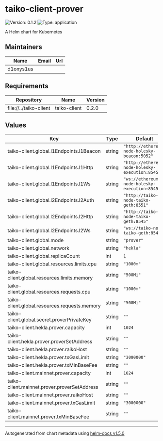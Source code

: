 # taiko-client-prover

![Version: 0.1.2](https://img.shields.io/badge/Version-0.1.2-informational?style=flat-square) ![Type: application](https://img.shields.io/badge/Type-application-informational?style=flat-square)

A Helm chart for Kubernetes

## Maintainers

| Name | Email | Url |
| ---- | ------ | --- |
| d1onys1us |  |  |

## Requirements

| Repository | Name | Version |
|------------|------|---------|
| file://../taiko-client | taiko-client | 0.2.0 |

## Values

| Key | Type | Default | Description |
|-----|------|---------|-------------|
| taiko-client.global.l1Endpoints.l1Beacon | string | `"http://ethereum-node-holesky-beacon:5052"` |  |
| taiko-client.global.l1Endpoints.l1Http | string | `"http://ethereum-node-holesky-execution:8545"` |  |
| taiko-client.global.l1Endpoints.l1Ws | string | `"ws://ethereum-node-holesky-execution:8545"` |  |
| taiko-client.global.l2Endpoints.l2Auth | string | `"http://taiko-node-taiko-geth:8551"` |  |
| taiko-client.global.l2Endpoints.l2Http | string | `"http://taiko-node-taiko-geth:8545"` |  |
| taiko-client.global.l2Endpoints.l2Ws | string | `"ws://taiko-node-taiko-geth:8546"` |  |
| taiko-client.global.mode | string | `"prover"` |  |
| taiko-client.global.network | string | `"hekla"` |  |
| taiko-client.global.replicaCount | int | `1` |  |
| taiko-client.global.resources.limits.cpu | string | `"1000m"` |  |
| taiko-client.global.resources.limits.memory | string | `"500Mi"` |  |
| taiko-client.global.resources.requests.cpu | string | `"1000m"` |  |
| taiko-client.global.resources.requests.memory | string | `"500Mi"` |  |
| taiko-client.global.secret.proverPrivateKey | string | `""` |  |
| taiko-client.hekla.prover.capacity | int | `1024` |  |
| taiko-client.hekla.prover.proverSetAddress | string | `""` |  |
| taiko-client.hekla.prover.raikoHost | string | `""` |  |
| taiko-client.hekla.prover.txGasLimit | string | `"3000000"` |  |
| taiko-client.hekla.prover.txMinBaseFee | string | `""` |  |
| taiko-client.mainnet.prover.capacity | int | `1024` |  |
| taiko-client.mainnet.prover.proverSetAddress | string | `""` |  |
| taiko-client.mainnet.prover.raikoHost | string | `""` |  |
| taiko-client.mainnet.prover.txGasLimit | string | `"3000000"` |  |
| taiko-client.mainnet.prover.txMinBaseFee | string | `""` |  |

----------------------------------------------
Autogenerated from chart metadata using [helm-docs v1.5.0](https://github.com/norwoodj/helm-docs/releases/v1.5.0)

